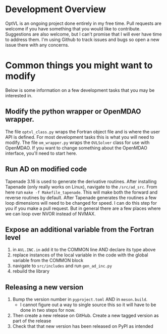 # Development Overview

OptVL is an ongoing project done entirely in my free time. 
Pull requests are welcome if you have something that you would like to contribute.  
Suggestions are also welcome, but I can't promise that I will ever have time to address them. 
I'm using Github to track issues and bugs so open a new issue there with any concerns.

# Common things you might want to modify
Below is some information on a few development tasks that you may be interested in. 

## Modify the python wrapper or OpenMDAO wrapper.
The file `optvl_class.py` wraps the Fortran object file and is where the user API is defined. 
For most development tasks this is what you will need to modify. 
The file `om_wrapper.py` wraps the `OVLSolver` class for use with OpenMDAO. 
If you want to change something about the OpenMDAO interface, you'll need to start here. 

## Run AD on modified code
Tapenade 3.16 is used to generate the derivative routines. 
After installing Tapenade (only really works on Linux), navigate to the `/src/ad_src`.
From here run `make -f Makefile_tapenade`.
This will make both the forward and reverse routines by default. 
After Tapenade generates the routines a few loop dimensions will need to be changed for speed. 
I can do this step for you if you make a pull request.
But in general there are a few places where we can loop over NVOR instead of NVMAX.


## Expose an additional variable from the Fortran level
1. in `AVL.INC.in` add it to the COMMON line AND declare its type above
2. replace instances of the local variable in the code with the global variable from the COMMON block
3. navigate to `src/includes` and run `gen_ad_inc.py` 
4. rebuild the library 

## Releasing a new version
1. Bump the version number in `pyproject.toml` AND in `meson.build`.
    - I cannot figure out a way to single source this so it will have to be done in two steps for now.
2. Then create a new release on GitHub. Create a new tagged version as part of the release
3. Check that that new version has been released on PyPI as intended
